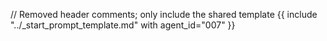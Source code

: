// Removed header comments; only include the shared template
{{ include "../_start_prompt_template.md" with agent_id="007" }}
